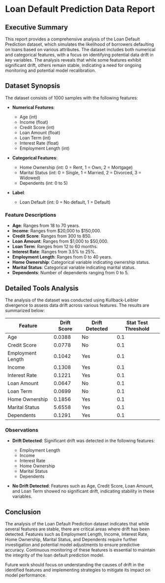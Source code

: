 # Loan Default Prediction Data Report

## Executive Summary
This report provides a comprehensive analysis of the Loan Default Prediction dataset, which simulates the likelihood of borrowers defaulting on loans based on various attributes. The dataset includes both numerical and categorical features, with a focus on identifying potential data drift in key variables. The analysis reveals that while some features exhibit significant drift, others remain stable, indicating a need for ongoing monitoring and potential model recalibration.

## Dataset Synopsis
The dataset consists of 1000 samples with the following features:

- **Numerical Features**: 
  - Age (int)
  - Income (float)
  - Credit Score (int)
  - Loan Amount (float)
  - Loan Term (int)
  - Interest Rate (float)
  - Employment Length (int)

- **Categorical Features**: 
  - Home Ownership (int: 0 = Rent, 1 = Own, 2 = Mortgage)
  - Marital Status (int: 0 = Single, 1 = Married, 2 = Divorced, 3 = Widowed)
  - Dependents (int: 0 to 5)

- **Label**: 
  - Loan Default (int: 0 = No default, 1 = Default)

### Feature Descriptions
- **Age**: Ranges from 18 to 70 years.
- **Income**: Ranges from $20,000 to $150,000.
- **Credit Score**: Ranges from 300 to 850.
- **Loan Amount**: Ranges from $1,000 to $50,000.
- **Loan Term**: Ranges from 12 to 60 months.
- **Interest Rate**: Ranges from 3.5% to 25%.
- **Employment Length**: Ranges from 0 to 40 years.
- **Home Ownership**: Categorical variable indicating ownership status.
- **Marital Status**: Categorical variable indicating marital status.
- **Dependents**: Number of dependents ranging from 0 to 5.

## Detailed Tools Analysis
The analysis of the dataset was conducted using Kullback-Leibler divergence to assess data drift across various features. The results are summarized below:

| Feature            | Drift Score | Drift Detected | Stat Test Threshold |
|--------------------|-------------|----------------|---------------------|
| Age                | 0.0388      | No             | 0.1                 |
| Credit Score       | 0.0778      | No             | 0.1                 |
| Employment Length   | 0.1042      | Yes            | 0.1                 |
| Income             | 0.1308      | Yes            | 0.1                 |
| Interest Rate      | 0.1221      | Yes            | 0.1                 |
| Loan Amount        | 0.0647      | No             | 0.1                 |
| Loan Term          | 0.0699      | No             | 0.1                 |
| Home Ownership     | 0.1856      | Yes            | 0.1                 |
| Marital Status     | 5.6558      | Yes            | 0.1                 |
| Dependents         | 0.1291      | Yes            | 0.1                 |

### Observations
- **Drift Detected**: Significant drift was detected in the following features:
  - Employment Length
  - Income
  - Interest Rate
  - Home Ownership
  - Marital Status
  - Dependents

- **No Drift Detected**: Features such as Age, Credit Score, Loan Amount, and Loan Term showed no significant drift, indicating stability in these variables.

## Conclusion
The analysis of the Loan Default Prediction dataset indicates that while several features are stable, there are critical areas where drift has been detected. Features such as Employment Length, Income, Interest Rate, Home Ownership, Marital Status, and Dependents require further investigation and potential model adjustments to ensure predictive accuracy. Continuous monitoring of these features is essential to maintain the integrity of the loan default prediction model. 

Future work should focus on understanding the causes of drift in the identified features and implementing strategies to mitigate its impact on model performance.